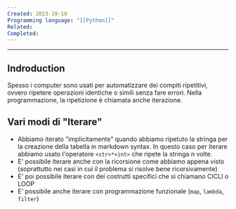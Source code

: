 ```yaml
---
Created: 2023-10-10
Programming language: "[[Python]]"
Related: 
Completed:
---
```

---
## Indroduction
Spesso i computer sono usati per automatizzare dei compiti ripetitivi, ovvero ripetere operazioni identiche o simili senza fare errori. Nella programmazione, la ripetizione è chiamata anche iterazione.
## Vari modi di "Iterare"
- Abbiamo iterato "implicitamente" quando abbiamo ripetuto la stringa per la creazione della
tabella in markdown syntax. In questo caso per iterare abbiamo usato l'operatore `<str>*<int>`
che ripete la stringa n volte.
- E' possibile iterare anche con la ricorsione come abbiamo appena visto (soprattutto nei casi in
cui il problema si risolve bene ricorsivamente)
- E' poi possibile iterare con dei costrutti specifici che si chiamano CICLI o LOOP
- E' possibile anche iterare con programmazione funzionale (`map`, `lambda`, `filter`)
